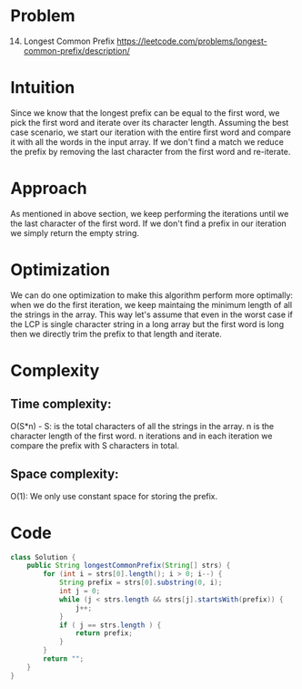# Problem
14. Longest Common Prefix https://leetcode.com/problems/longest-common-prefix/description/

# Intuition
<!-- Describe your first thoughts on how to solve this problem. -->
Since we know that the longest prefix can be equal to the first word, we pick the first word and iterate over its character length. Assuming the best case scenario, we start our iteration with the entire first word and compare it with all the words in the input array. If we don't find a match we reduce the prefix by removing the last character from the first word and re-iterate.

# Approach
<!-- Describe your approach to solving the problem. -->
As mentioned in above section, we keep performing the iterations until we the last character of the first word. If we don't find a prefix in our iteration we simply return the empty string.

# Optimization
We can do one optimization to make this algorithm perform more optimally: when we do the first iteration, we keep maintaing the minimum length of all the strings in the array. This way let's assume that even in the worst case if the LCP is single character string in a long array but the first word is long then we directly trim the prefix to that length and iterate. 

# Complexity
## Time complexity:
<!-- Add your time complexity here, e.g. $$O(n)$$ -->
O(S*n) - S: is the total characters of all the strings in the array. n is the character length of the first word. n iterations and in each iteration we compare the prefix with S characters in total.

## Space complexity:
<!-- Add your space complexity here, e.g. $$O(n)$$ -->
O(1): We only use constant space for storing the prefix.
# Code
```java
class Solution {
    public String longestCommonPrefix(String[] strs) {
        for (int i = strs[0].length(); i > 0; i--) {
            String prefix = strs[0].substring(0, i);
            int j = 0;
            while (j < strs.length && strs[j].startsWith(prefix)) {
                j++;
            }
            if ( j == strs.length ) {
                return prefix;
            }
        }
        return "";
    }
}
```
